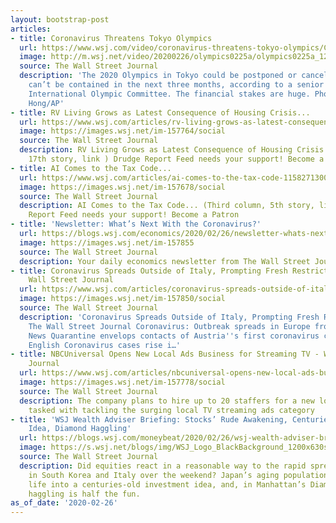 ```yaml
---
layout: bootstrap-post
articles:
- title: Coronavirus Threatens Tokyo Olympics
  url: https://www.wsj.com/video/coronavirus-threatens-tokyo-olympics/CA0C9E0B-5F2F-4E17-B217-3CCB68D42FCD.html
  image: http://m.wsj.net/video/20200226/olympics0225a/olympics0225a_1280x720.jpg
  source: The Wall Street Journal
  description: 'The 2020 Olympics in Tokyo could be postponed or canceled if the coronavirus
    can’t be contained in the next three months, according to a senior member of the
    International Olympic Committee. The financial stakes are huge. Photo: Jae C.
    Hong/AP'
- title: RV Living Grows as Latest Consequence of Housing Crisis...
  url: https://www.wsj.com/articles/rv-living-grows-as-latest-consequence-of-housing-crisis-11582722004
  image: https://images.wsj.net/im-157764/social
  source: The Wall Street Journal
  description: RV Living Grows as Latest Consequence of Housing Crisis... (Third column,
    17th story, link ) Drudge Report Feed needs your support! Become a Patron
- title: AI Comes to the Tax Code...
  url: https://www.wsj.com/articles/ai-comes-to-the-tax-code-11582713000
  image: https://images.wsj.net/im-157678/social
  source: The Wall Street Journal
  description: AI Comes to the Tax Code... (Third column, 5th story, link ) Drudge
    Report Feed needs your support! Become a Patron
- title: 'Newsletter: What’s Next With the Coronavirus?'
  url: https://blogs.wsj.com/economics/2020/02/26/newsletter-whats-next-with-the-coronavirus/
  image: https://images.wsj.net/im-157855
  source: The Wall Street Journal
  description: Your daily economics newsletter from The Wall Street Journal.
- title: Coronavirus Spreads Outside of Italy, Prompting Fresh Restrictions - The
    Wall Street Journal
  url: https://www.wsj.com/articles/coronavirus-spreads-outside-of-italy-prompting-fresh-restrictions-11582714949
  image: https://images.wsj.net/im-157850/social
  source: The Wall Street Journal
  description: 'Coronavirus Spreads Outside of Italy, Prompting Fresh Restrictions
    The Wall Street Journal Coronavirus: Outbreak spreads in Europe from Italy BBC
    News Quarantine envelops contacts of Austria''s first coronavirus case Al Jazeera
    English Coronavirus cases rise i…'
- title: NBCUniversal Opens New Local Ads Business for Streaming TV - Wall Street
    Journal
  url: https://www.wsj.com/articles/nbcuniversal-opens-new-local-ads-business-for-streaming-tv-11582714801
  image: https://images.wsj.net/im-157778/social
  source: The Wall Street Journal
  description: The company plans to hire up to 20 staffers for a new local ads business
    tasked with tackling the surging local TV streaming ads category
- title: 'WSJ Wealth Adviser Briefing: Stocks’ Rude Awakening, Centuries-Old Investment
    Idea, Diamond Haggling'
  url: https://blogs.wsj.com/moneybeat/2020/02/26/wsj-wealth-adviser-briefing-stocks-rude-awakening-centuries-old-investment-idea-diamond-haggling/
  image: https://s.wsj.net/blogs/img/WSJ_Logo_BlackBackground_1200x630social
  source: The Wall Street Journal
  description: Did equities react in a reasonable way to the rapid spread of Covid-19
    in South Korea and Italy over the weekend? Japan’s aging population breathes new
    life into a centuries-old investment idea, and, in Manhattan’s Diamond District,
    haggling is half the fun.
as_of_date: '2020-02-26'
---
```



